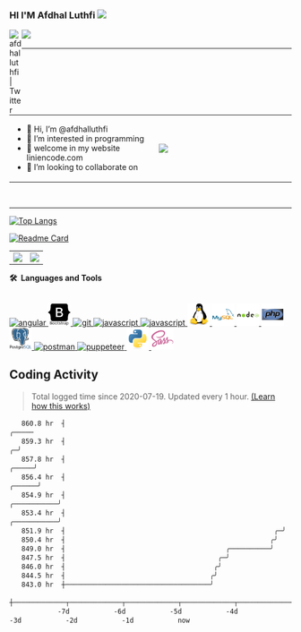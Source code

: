 ### HI I'M Afdhal Luthfi <img src="https://media.giphy.com/media/hvRJCLFzcasrR4ia7z/giphy.gif" width="25px">
<a href="https://twitter.com/sambel_hard">
  <img align="left" alt="afdhalluthfi | Twitter" width="22px" src="https://raw.githubusercontent.com/peterthehan/peterthehan/master/assets/twitter.svg" />
</a>
</a>
<a href="https://www.instagram.com/otizen09/">
    <img src="https://img.shields.io/badge/instagram-%23E4405F.svg?&style=for-the-badge&logo=instagram&logoColor=white" height=25>
</a>
<br />
<hr />
<table>
<tr>
<td>
<ul>
        <li> 👋 Hi, I’m @afdhalluthfi</li>
        <li> 👀 I’m interested in programming</li>
        <li> 🔗 welcome in my website liniencode.com</li>
        <li> 💞️ I’m looking to collaborate on</li>
    </ul>
</td>
<td>
<img align='right' src="https://media.giphy.com/media/xT9IgzoKnwFNmISR8I/giphy.gif" width="230" />
</td>
</tr>
</table>
<br />
<hr />



[![Top Langs](https://github-readme-stats.vercel.app/api/top-langs/?username=afdhalluthfi&layout=compact&exclude_repo=laravellogin,dart_basic)](https://github.com/afdhalluthfi/afdhalluthfi)



[![Readme Card](https://github-readme-stats.vercel.app/api/pin/?username=afdhalluthfi&repo=laravellogin&theme=shades-of-purple)](https://github.com/afdhalluthfi/laravellogin)
<table>
<tr>
<td><a href="https://github.com/afdhalluthfi/laravellogin">
  <img align="center" src="https://github-readme-stats.vercel.app/api/pin/?username=afdhalluthfi&repo=laravellogin" />
</a></td>
<td><a href="https://github.com/afdhalluthfi/laravellogin">
  <img align="center" src="https://github-readme-stats.vercel.app/api/top-langs/?username=afdhalluthfi&layout=compact&exclude_repo=laravellogin,dart_basic" />
</a></td>
</tr>
</table>




  <summary><b>🛠️&nbsp;&nbsp;Languages&nbsp;and&nbsp;Tools</b></summary>
  <br/>
  <p align="left"> 
    <a href="https://laravel.com" target="_blank"> 
        <img src="https://laravel.com/img/logomark.min.svg" alt="angular" width="40" height="40"/> 
    </a> 
    <a href="https://getbootstrap.com" target="_blank"> 
            <img src="https://raw.githubusercontent.com/devicons/devicon/master/icons/bootstrap/bootstrap-plain-wordmark.svg" alt="bootstrap" width="40" height="40"/> 
    </a> 
    <a href="https://git-scm.com/" target="_blank"> 
            <img src="https://www.vectorlogo.zone/logos/git-scm/git-scm-icon.svg" alt="git" width="40" height="40"/> 
    </a> 
    <a href="https://flutter.dev" target="_blank"> 
        <img src="https://storage.googleapis.com/cms-storage-bucket/ec64036b4eacc9f3fd73.svg" alt="javascript" width="40" height="40"/> 
    </a> 
    <a href="https://dart.dev" target="_blank"> 
        <img src="https://dart.dev/assets/shared/dart/logo+text/horizontal/white-e71fb382ad5229792cc704b3ee7a88f8013e986d6e34f0956d89c453b454d0a5.svg" alt="javascript" width="40" height="40"/> 
    </a> 
    <a href="https://www.linux.org/" target="_blank"> 
        <img src="https://raw.githubusercontent.com/devicons/devicon/master/icons/linux/linux-original.svg" alt="linux" width="40" height="40"/> 
    </a> 
    <a href="https://www.mysql.com/" target="_blank"> 
        <img src="https://raw.githubusercontent.com/devicons/devicon/master/icons/mysql/mysql-original-wordmark.svg" alt="mysql" width="40" height="40"/> 
    </a> 
    <a href="https://nodejs.org" target="_blank"> <img src="https://raw.githubusercontent.com/devicons/devicon/master/icons/nodejs/nodejs-original-wordmark.svg" alt="nodejs" width="40" height="40"/> 
    </a> 
    <a href="https://www.php.net" target="_blank"> 
        <img src="https://raw.githubusercontent.com/devicons/devicon/master/icons/php/php-original.svg" alt="php" width="40" height="40"/> 
    </a> 
    <a href="https://www.postgresql.org" target="_blank"> 
        <img src="https://raw.githubusercontent.com/devicons/devicon/master/icons/postgresql/postgresql-original-wordmark.svg" alt="postgresql" width="40" height="40"/> 
    </a> 
    <a href="https://postman.com" target="_blank"> 
        <img src="https://www.vectorlogo.zone/logos/getpostman/getpostman-icon.svg" alt="postman" width="40" height="40"/> 
    </a> 
    <a href="https://github.com/puppeteer/puppeteer" target="_blank"> 
        <img src="https://www.vectorlogo.zone/logos/pptrdev/pptrdev-official.svg" alt="puppeteer" width="40" height="40"/> 
    </a> 
    <a href="https://www.python.org" target="_blank"> 
        <img src="https://raw.githubusercontent.com/devicons/devicon/master/icons/python/python-original.svg" alt="python" width="40" height="40"/> 
    </a>
    <a href="https://sass-lang.com" target="_blank"> 
            <img src="https://raw.githubusercontent.com/devicons/devicon/master/icons/sass/sass-original.svg" alt="sass" width="40" height="40"/> 
    </a> 

</p>

<h2 align="left">Coding Activity</h2>

> Total logged time since 2020-07-19. Updated every 1 hour. [(Learn how this works)](https://macropower.readthedocs.io/en/latest/#dynamic-ascii-graph)
<!-- prettier-ignore-start -->
<!-- START_SECTION:ascii_graph -->

```
   860.8 hr  ┤                                                                                             ╭───── 
   859.3 hr  ┤                                                                                           ╭─╯      
   857.8 hr  ┤                                                                                     ╭─────╯        
   856.4 hr  ┤                                                                              ╭──────╯              
   854.9 hr  ┤                                                                  ╭───────────╯                     
   853.4 hr  ┤                                                      ╭───────────╯                                 
   851.9 hr  ┤                                                    ╭─╯                                             
   850.4 hr  ┤                                                   ╭╯                                               
   849.0 hr  ┤                                        ╭──────────╯                                                
   847.5 hr  ┤                                      ╭─╯                                                           
   846.0 hr  ┤                                     ╭╯                                                             
   844.5 hr  ┤                                    ╭╯                                                              
   843.0 hr  ┼────────────────────────────────────╯                                                               
             ┼─────────────┬─────────────┬─────────────┬─────────────┬─────────────┬─────────────┬─────────────┤ 
            -7d           -6d           -5d           -4d           -3d           -2d           -1d           now
```

<!-- END_SECTION:ascii_graph -->
<!-- prettier-ignore-end -->



<!-- <h2>GitHub Stats</h2>
<p><img src="https://github-readme-stats.vercel.app/api?username=afdhalluthfi&amp;show_icons=true" alt="GitHub Stats"></p> -->

<!---
afdhalluthfi/afdhalluthfi is a ✨ special ✨ repository because its `README.md` (this file) appears on your GitHub profile.
You can click the Preview link to take a look at your changes.
--->
